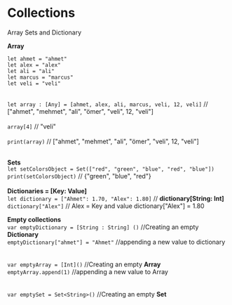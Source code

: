 # Collections
Array Sets and Dictionary 


**Array**

`let ahmet = "ahmet"`
<br />
`let alex = "alex"`
<br />
`let ali = "ali"`
<br />
`let marcus = "marcus"`
<br />
`let veli = "veli"`
<br />
<br />

`let array : [Any] = [ahmet, alex, ali, marcus, veli, 12, veli]` // ["ahmet", "mehmet", "ali", "ömer", "veli", 12, "veli"]
<br />
<br />
`array[4]`  // "veli"
<br />
<br />
`print(array)` // ["ahmet", "mehmet", "ali", "ömer", "veli", 12, "veli"]
<br />
<br />


**Sets**
<br />
`let setColorsObject = Set(["red", "green", "blue", "red", "blue"])`
<br />
`print(setColorsObject)` //  {"green", "blue", "red"}
<br />
<br />
**Dictionaries = [Key: Value]**
<br />
`let dictionary = ["Ahmet": 1.70, "Alex": 1.80]` // **dictionary[String: Int]**
<br />
`dictionary["Alex"]` // Alex = Key and value dictionary["Alex"] = 1.80




**Empty collections**
<br />
`var emptyDictionary = [String : String] ()` //Creating an empty **Dictionary**
<br />
`emptyDictionary["ahmet"] = "Ahmet"` //appending a new value to dictionary
<br />
<br />
<br />
`var emptyArray = [Int]()` //Creating an empty **Array**
<br />
`emptyArray.append(1)`  //appending a new value to Array
<br />
<br />
<br />
`var emptySet = Set<String>()` //Creating an empty **Set**




